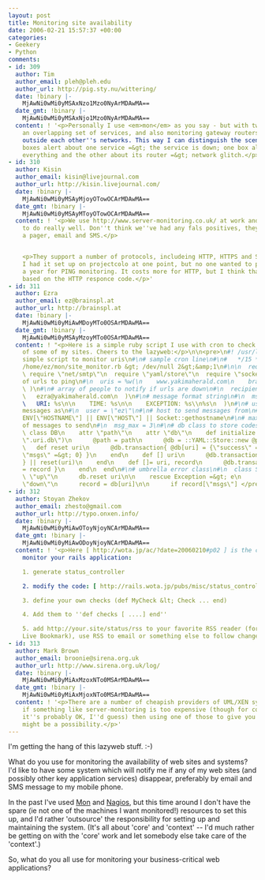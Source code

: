 ```yaml
---
layout: post
title: Monitoring site availability
date: 2006-02-21 15:57:37 +00:00
categories:
- Geekery
- Python
comments:
- id: 309
  author: Tim
  author_email: pleh@pleh.edu
  author_url: http://pig.sty.nu/wittering/
  date: !binary |-
    MjAwNi0wMi0yMSAxNzo1Mzo0NyArMDAwMA==
  date_gmt: !binary |-
    MjAwNi0wMi0yMSAxNjo1Mzo0NyArMDAwMA==
  content: ! '<p>Personally I use <em>mon</em> as you say - but with two sites monitoring
    an overlapping set of services, and also monitoring gateway routers immediately
    outside each other''s networks. This way I can distinguish the scenarios: both
    boxes alert about one service =&gt; the service is down; one box alerts about
    everything and the other about its router =&gt; network glitch.</p>'
- id: 310
  author: Kisin
  author_email: kisin@livejournal.com
  author_url: http://kisin.livejournal.com/
  date: !binary |-
    MjAwNi0wMi0yMSAyMjoyOTowOCArMDAwMA==
  date_gmt: !binary |-
    MjAwNi0wMi0yMSAyMToyOTowOCArMDAwMA==
  content: ! '<p>We use http://www.server-monitoring.co.uk/ at work and they seem
    to do really well. Don''t think we''ve had any fals positives, they can get to
    a pager, email and SMS.</p>


    <p>They support a number of protocols, includeing HTTP, HTTPS and SMTP. I think
    I had it set up on projectcolo at one point, but no one wanted to pay the 12.50
    a year for PING monitoring. It costs more for HTTP, but I think that can do magic
    based on the HTTP responce code.</p>'
- id: 311
  author: Ezra
  author_email: ez@brainspl.at
  author_url: http://brainspl.at
  date: !binary |-
    MjAwNi0wMi0yMiAwMDoyMTo0OSArMDAwMA==
  date_gmt: !binary |-
    MjAwNi0wMi0yMSAyMzoyMTo0OSArMDAwMA==
  content: ! "<p>Here is a simple ruby script I use with cron to check the availability
    of some of my sites. Cheers to the lazyweb:</p>\n\n<pre>\n#! /usr/local/bin/ruby\n#\n#
    simple script to monitor uris\n#\n# sample cron line\n#\n#   */15 * * * * /usr/local/bin/ruby
    /home/ez/mon/site_monitor.rb &gt; /dev/null 2&gt;&amp;1\n#\n\n  require \"net/http\"\n
    \ require \"net/smtp\"\n  require \"yaml/store\"\n  require \"socket\"\n#\n# array
    of urls to ping\n#\n  uris = %w(\n    www.yakimaherald.com\n    brainspl.at\n
    \ )\n#\n# array of people to notify if urls are down\n#\n  recipients = %w(\n
    \   ezra@yakimaherald.com\n  )\n#\n# message format string\n#\n  msg_fmt = %Q(\n
    \   URI: %s\n\n    TIME: %s\n\n    EXCEPTION: %s\\n%s\n  )\n#\n# user to send
    messages as\n#\n  user = \"ez\"\n#\n# host to send messages from\n#\n  host =
    ENV[\"HOSTNAME\"] || ENV[\"HOST\"] || Socket::gethostname\n#\n# maximum number
    of messages to send\n#\n  msg_max = 3\n#\n# db class to store codes/notifications\n#\n
    \ class DB\n    attr \"path\"\n    attr \"db\"\n    def initialize path = File::join(File::expand_path(\"~\"),
    \".uri.db\")\n      @path = path\n      @db = ::YAML::Store::new @path\n    end\n
    \   def reset uri\n      @db.transaction{ @db[uri] = {\"success\" =&gt; true,
    \"msgs\" =&gt; 0} }\n    end\n    def [] uri\n      @db.transaction{ @db[uri]
    } || reset(uri)\n    end\n    def []= uri, record\n      @db.transaction{ @db[uri]
    = record }\n    end\n  end\n#\n# umbrella error class\n#\n  class SiteDownError
    \ \"up\"\n      db.reset uri\n\n    rescue Exception =&gt; e\n      y uri =&gt;
    \"down\"\n      record = db[uri]\n\n      if record[\"msgs\"] </pre>"
- id: 312
  author: Stoyan Zhekov
  author_email: zhesto@gmail.com
  author_url: http://typo.onxen.info/
  date: !binary |-
    MjAwNi0wMi0yMiAwOToyNjoyNCArMDAwMA==
  date_gmt: !binary |-
    MjAwNi0wMi0yMiAwODoyNjoyNCArMDAwMA==
  content: ! '<p>Here [ http://wota.jp/ac/?date=20060210#p02 ] is the cute way to
    monitor your rails application:

    1. generate status_controller

    2. modify the code: [ http://rails.wota.jp/pubs/misc/status_controller.rb ]

    3. define your own checks (def MyCheck &lt; Check ... end)

    4. Add them to ''def checks [ ....] end''

    5. add http://your.site/status/rss to your favorite RSS reader (for example Firefox
    Live Bookmark), use RSS to email or something else to follow changes</p>'
- id: 313
  author: Mark Brown
  author_email: broonie@sirena.org.uk
  author_url: http://www.sirena.org.uk/log/
  date: !binary |-
    MjAwNi0wMi0yMiAxMzoxNTo0MSArMDAwMA==
  date_gmt: !binary |-
    MjAwNi0wMi0yMiAxMjoxNTo0MSArMDAwMA==
  content: ! '<p>There are a number of cheapish providers of UML/XEN systems out there:
    if something like server-monitoring is too expensive (though for commercial use
    it''s probably OK, I''d guess) then using one of those to give you another machine
    might be a possibility.</p>'
---
```

I'm getting the hang of this lazyweb stuff. :-)

What do you use for monitoring the availability of web sites and systems?  I'd like to have some system which will notify me if any of my web sites (and possibly other key application services) disappear, preferably by email and SMS message to my mobile phone.

In the past I've used [Mon](http://www.kernel.org/software/mon/) and [Nagios](http://www.nagios.org/), but this time around I don't have the spare (ie not one of the machines I want monitored!) resources to set this up, and I'd rather 'outsource' the responsibility for setting up and maintaining the system.  (It's all about 'core' and 'context' -- I'd much rather be getting on with the 'core' work and let somebody else take care of the 'context'.)

So, what do you all use for monitoring your business-critical web applications?
